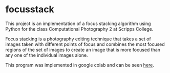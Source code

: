 
# focusstack

This project is an implementation of a focus stacking algorithm using Python for the class Computational Photography 2 at Scripps College. 

Focus stacking is a photography editing technique that takes a set of images taken with different points of focus and combines the most focused regions of the set of images to create an image that is more focused than any one of the individual images alone. 

This program was implemented in google colab and can be seen [here](https://colab.research.google.com/drive/13jCNvWWeqKLcn4GA4CoRKeoQsksRMEge?authuser=3#scrollTo=XR15_ir1efeq). 


